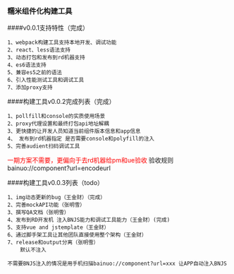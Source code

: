 ### 糯米组件化构建工具

####v0.0.1支持特性（完成）

	1、webpack构建工具支持本地开发、调试功能
	2、react、less语法支持
	3、动态打包和发布到rd机器支持
	4、es6语法支持
	5、兼容es5之前的语法
	6、引入性能测试工具和调试工具
	7、添加proxy支持
	
	
	
####构建工具v0.0.2完成列表（完成）

	1、pollfill和console的实质使用场景
	2、proxy代理设置和最终打包api地址解耦
	3、更快捷的让开发人员知道当前组件版本信息和app信息
	4、 发布到rd机器指定 是否需要console和polyfill的注入
	5、完善audient扫码调试工具
		
<font color=red>一期方案不需要，更偏向于去rd机器给pm和ue验收</font>
验收规则bainuo://component?url=encodeurl


####构建工具v0.0.3列表（todo）

	1、img动态更新的bug（王金财）（完成）
	2、完善mockAPI功能（张明雪）
	3、撰写QA文档（张明雪）
	4、发布到RD开发机 注入BNJS能力和调试工具能力（王金财）(完成)
	5、支持vue and jstemplate（王金财）
	6、通过脚手架工具让其他团队直接使用整个架构（王金财）
	7、release和output分离（张明雪）
		默认不注入
	
	不需要BNJS注入的情况是用手机扫描bainuo://component?url=xxx 让APP自动注入BNJS











